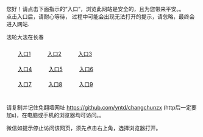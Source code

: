 您好！请点击下面指示的“入口”，浏览此网站是安全的，且为您带来平安。。 <br/>
点击入口后，请耐心等待， 过程中可能会出现无法打开的提示，请忽略，最终会进入网站. </br>

法轮大法在长春<br/>
<div style="padding:10px"><a style="margin:20px" target="_blank" href="https://d3jul2agq3wg0.cloudfront.net/2Qpsp?ksgjahu" id="ccLink1" rel="nofollow">入口1</a> <a target="_blank" style="margin:20px" href="https://d3oaa0yqs07qod.cloudfront.net/2Qpsp?ezzptg" id="ccLink2" rel="nofollow">入口2</a> <a style="margin:20px" target="_blank" href="https://d12ysyqvk5qro2.cloudfront.net/2Qpsp?bawqpre" id="ccLink3" rel="nofollow">入口3</a></div>

<div style="padding:10px" ><a style="margin:20px" target="_blank" href="https://d3jul2agq3wg0.cloudfront.net/2Qpsp?ksgjahu" id="ccLink4" rel="nofollow">入口4</a> <a style="margin:20px" href="https://d3oaa0yqs07qod.cloudfront.net/2Qpsp?ezzptg" target="_blank" id="ccLink5" rel="nofollow">入口5</a> <a style="margin:20px" href="https://d12ysyqvk5qro2.cloudfront.net/2Qpsp?bawqpre" target="_blank" id="ccLink6" rel="nofollow">入口6</a></div>

<div style="padding:10px"><a style="margin:20px" target="_blank" href="https://d3jul2agq3wg0.cloudfront.net/2Qpsp?ksgjahu" id="ccLink7" rel="nofollow">入口7</a> <a style="margin:20px" href="https://d3oaa0yqs07qod.cloudfront.net/2Qpsp?ezzptg" target="_blank" id="ccLink8" rel="nofollow">入口8</a> <a style="margin:20px" target="_blank" href="https://d12ysyqvk5qro2.cloudfront.net/2Qpsp?bawqpre" id="ccLink9" rel="nofollow">入口9</a></div>

<br/>



请复制并记住免翻墙网址 https://github.com/yntd/changchunzx (http后一定要加s)，在电脑或手机的浏览器均可访问。。<br/>

微信如提示停止访问该网页，须先点击右上角，选择浏览器打开。
